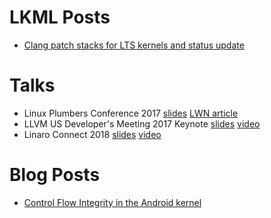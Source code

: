 # LKML Posts
- [Clang patch stacks for LTS kernels and status update](https://lkml.org/lkml/2017/11/22/943)

# Talks
- Linux Plumbers Conference 2017 [slides](https://blog.linuxplumbersconf.org/2017/ocw//system/presentations/4799/original/LPC%202017-%20Clang%20built%20kernels.pdf) [LWN article](https://lwn.net/Articles/734071/)
- LLVM US Developer's Meeting 2017 Keynote [slides](https://llvm.org/devmtg/2017-10/slides/Hines-CompilingAndroidKeynote.pdf) [video](https://www.youtube.com/watch?v=6l4DtR5exwo)
- Linaro Connect 2018 [slides](https://s3.amazonaws.com/connect.linaro.org/yvr18/presentations/yvr18-505.pdf) [video](https://youtu.be/eLN5SB_p6vI)

# Blog Posts
- [Control Flow Integrity in the Android kernel](https://android-developers.googleblog.com/2018/10/control-flow-integrity-in-android-kernel.html)